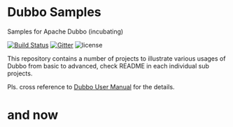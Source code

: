 # Dubbo Samples

Samples for Apache Dubbo (incubating)

[![Build Status](https://travis-ci.org/apache/incubator-dubbo-samples.svg?branch=master)](https://travis-ci.org/apache/incubator-dubbo-samples) 
[![Gitter](https://badges.gitter.im/alibaba/dubbo.svg)](https://gitter.im/alibaba/dubbo?utm_source=badge&utm_medium=badge&utm_campaign=pr-badge)
![license](https://img.shields.io/github/license/apache/incubator-dubbo-samples.svg)

This repository contains a number of projects to illustrate various usages of Dubbo from basic to advanced, check README in each individual sub projects. 

Pls. cross reference to [Dubbo User Manual](http://dubbo.apache.org/en-us/docs/user/quick-start.html) for the details.


# and now
